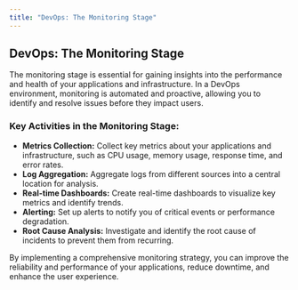 ```yaml
---
title: "DevOps: The Monitoring Stage"
---
```


## DevOps: The Monitoring Stage

The monitoring stage is essential for gaining insights into the performance and health of your applications and infrastructure. In a DevOps environment, monitoring is automated and proactive, allowing you to identify and resolve issues before they impact users.

### Key Activities in the Monitoring Stage:

*   **Metrics Collection:** Collect key metrics about your applications and infrastructure, such as CPU usage, memory usage, response time, and error rates.
*   **Log Aggregation:** Aggregate logs from different sources into a central location for analysis.
*   **Real-time Dashboards:** Create real-time dashboards to visualize key metrics and identify trends.
*   **Alerting:** Set up alerts to notify you of critical events or performance degradation.
*   **Root Cause Analysis:** Investigate and identify the root cause of incidents to prevent them from recurring.

By implementing a comprehensive monitoring strategy, you can improve the reliability and performance of your applications, reduce downtime, and enhance the user experience.
